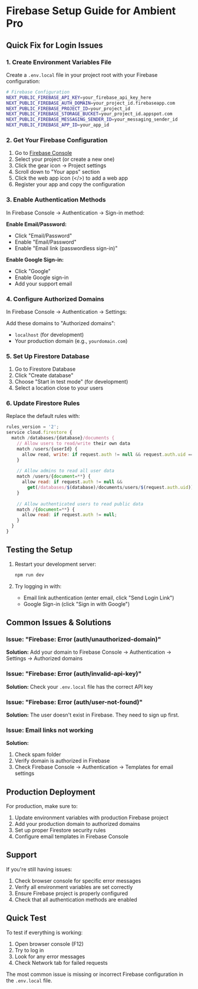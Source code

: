 # Firebase Setup Guide for Ambient Pro

## Quick Fix for Login Issues

### 1. Create Environment Variables File

Create a `.env.local` file in your project root with your Firebase configuration:

```bash
# Firebase Configuration
NEXT_PUBLIC_FIREBASE_API_KEY=your_firebase_api_key_here
NEXT_PUBLIC_FIREBASE_AUTH_DOMAIN=your_project_id.firebaseapp.com
NEXT_PUBLIC_FIREBASE_PROJECT_ID=your_project_id
NEXT_PUBLIC_FIREBASE_STORAGE_BUCKET=your_project_id.appspot.com
NEXT_PUBLIC_FIREBASE_MESSAGING_SENDER_ID=your_messaging_sender_id
NEXT_PUBLIC_FIREBASE_APP_ID=your_app_id
```

### 2. Get Your Firebase Configuration

1. Go to [Firebase Console](https://console.firebase.google.com/)
2. Select your project (or create a new one)
3. Click the gear icon → Project settings
4. Scroll down to "Your apps" section
5. Click the web app icon (</>) to add a web app
6. Register your app and copy the configuration

### 3. Enable Authentication Methods

In Firebase Console → Authentication → Sign-in method:

**Enable Email/Password:**
- Click "Email/Password"
- Enable "Email/Password"
- Enable "Email link (passwordless sign-in)"

**Enable Google Sign-in:**
- Click "Google"
- Enable Google sign-in
- Add your support email

### 4. Configure Authorized Domains

In Firebase Console → Authentication → Settings:

Add these domains to "Authorized domains":
- `localhost` (for development)
- Your production domain (e.g., `yourdomain.com`)

### 5. Set Up Firestore Database

1. Go to Firestore Database
2. Click "Create database"
3. Choose "Start in test mode" (for development)
4. Select a location close to your users

### 6. Update Firestore Rules

Replace the default rules with:

```javascript
rules_version = '2';
service cloud.firestore {
  match /databases/{database}/documents {
    // Allow users to read/write their own data
    match /users/{userId} {
      allow read, write: if request.auth != null && request.auth.uid == userId;
    }
    
    // Allow admins to read all user data
    match /users/{document=**} {
      allow read: if request.auth != null && 
        get(/databases/$(database)/documents/users/$(request.auth.uid)).data.role == 'admin';
    }
    
    // Allow authenticated users to read public data
    match /{document=**} {
      allow read: if request.auth != null;
    }
  }
}
```

## Testing the Setup

1. Restart your development server:
   ```bash
   npm run dev
   ```

2. Try logging in with:
   - Email link authentication (enter email, click "Send Login Link")
   - Google Sign-in (click "Sign in with Google")

## Common Issues & Solutions

### Issue: "Firebase: Error (auth/unauthorized-domain)"
**Solution:** Add your domain to Firebase Console → Authentication → Settings → Authorized domains

### Issue: "Firebase: Error (auth/invalid-api-key)"
**Solution:** Check your `.env.local` file has the correct API key

### Issue: "Firebase: Error (auth/user-not-found)"
**Solution:** The user doesn't exist in Firebase. They need to sign up first.

### Issue: Email links not working
**Solution:** 
1. Check spam folder
2. Verify domain is authorized in Firebase
3. Check Firebase Console → Authentication → Templates for email settings

## Production Deployment

For production, make sure to:

1. Update environment variables with production Firebase project
2. Add your production domain to authorized domains
3. Set up proper Firestore security rules
4. Configure email templates in Firebase Console

## Support

If you're still having issues:

1. Check browser console for specific error messages
2. Verify all environment variables are set correctly
3. Ensure Firebase project is properly configured
4. Check that all authentication methods are enabled

## Quick Test

To test if everything is working:

1. Open browser console (F12)
2. Try to log in
3. Look for any error messages
4. Check Network tab for failed requests

The most common issue is missing or incorrect Firebase configuration in the `.env.local` file. 